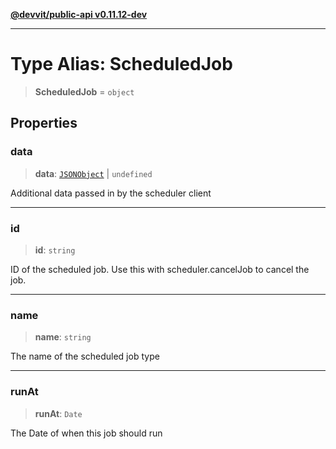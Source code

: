 [**@devvit/public-api v0.11.12-dev**](../README.md)

---

# Type Alias: ScheduledJob

> **ScheduledJob** = `object`

## Properties

<a id="data"></a>

### data

> **data**: [`JSONObject`](JSONObject.md) \| `undefined`

Additional data passed in by the scheduler client

---

<a id="id"></a>

### id

> **id**: `string`

ID of the scheduled job. Use this with scheduler.cancelJob to cancel the job.

---

<a id="name"></a>

### name

> **name**: `string`

The name of the scheduled job type

---

<a id="runat"></a>

### runAt

> **runAt**: `Date`

The Date of when this job should run
